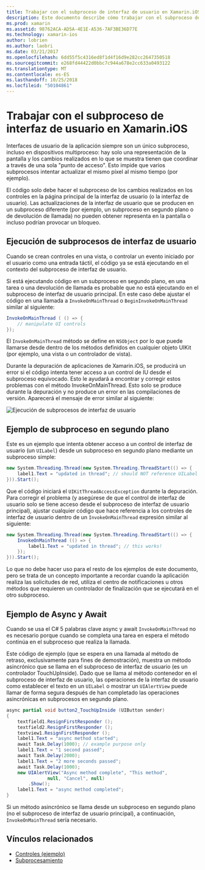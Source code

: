 ```yaml
---
title: Trabajar con el subproceso de interfaz de usuario en Xamarin.iOS
description: Este documento describe cómo trabajar con el subproceso de IU en Xamarin.iOS. Describe la ejecución del subproceso de interfaz de usuario, proporciona un ejemplo de subproceso en segundo plano y examina async y await.
ms.prod: xamarin
ms.assetid: 98762ACA-AD5A-4E1E-A536-7AF3BE36D77E
ms.technology: xamarin-ios
author: lobrien
ms.author: laobri
ms.date: 03/21/2017
ms.openlocfilehash: 6dd55f5c4316ed8f1d4f16d9e282cc2647350518
ms.sourcegitcommit: e268fd44422d0bbc7c944a678e2cc633a0493122
ms.translationtype: MT
ms.contentlocale: es-ES
ms.lasthandoff: 10/25/2018
ms.locfileid: "50104861"
---
```

# <a name="working-with-the-ui-thread-in-xamarinios"></a>Trabajar con el subproceso de interfaz de usuario en Xamarin.iOS

Interfaces de usuario de la aplicación siempre son un único subproceso, incluso en dispositivos multiproceso: hay solo una representación de la pantalla y los cambios realizados en lo que se muestra tienen que coordinar a través de una sola "punto de acceso". Esto impide que varios subprocesos intentar actualizar el mismo píxel al mismo tiempo (por ejemplo).

El código solo debe hacer el subproceso de los cambios realizados en los controles en la página principal de la interfaz de usuario (o la interfaz de usuario). Las actualizaciones de la interfaz de usuario que se producen en un subproceso diferente (por ejemplo, un subproceso en segundo plano o de devolución de llamada) no pueden obtener representa en la pantalla o incluso podrían provocar un bloqueo.

## <a name="ui-thread-execution"></a>Ejecución de subprocesos de interfaz de usuario

Cuando se crean controles en una vista, o controlar un evento iniciado por el usuario como una entrada táctil, el código ya se está ejecutando en el contexto del subproceso de interfaz de usuario.

Si está ejecutando código en un subproceso en segundo plano, en una tarea o una devolución de llamada es probable que no está ejecutando en el subproceso de interfaz de usuario principal. En este caso debe ajustar el código en una llamada a `InvokeOnMainThread` o `BeginInvokeOnMainThread` similar al siguiente:

```csharp
InvokeOnMainThread ( () => {
    // manipulate UI controls
});
```

El `InvokeOnMainThread` método se define en `NSObject` por lo que puede llamarse desde dentro de los métodos definidos en cualquier objeto UIKit (por ejemplo, una vista o un controlador de vista).

Durante la depuración de aplicaciones de Xamarin.iOS, se producirá un error si el código intenta tener acceso a un control de IU desde el subproceso equivocado. Esto le ayudará a encontrar y corregir estos problemas con el método InvokeOnMainThread. Esto solo se produce durante la depuración y no produce un error en las compilaciones de versión. Aparecerá el mensaje de error similar al siguiente:

 ![](ui-thread-images/image10.png "Ejecución de subprocesos de interfaz de usuario")

 <a name="Background_Thread_Example" />


## <a name="background-thread-example"></a>Ejemplo de subproceso en segundo plano

Este es un ejemplo que intenta obtener acceso a un control de interfaz de usuario (un `UILabel`) desde un subproceso en segundo plano mediante un subproceso simple:

```csharp
new System.Threading.Thread(new System.Threading.ThreadStart(() => {
    label1.Text = "updated in thread"; // should NOT reference UILabel on background thread!
})).Start();
```

Que el código iniciará el `UIKitThreadAccessException` durante la depuración. Para corregir el problema (y asegúrese de que el control de interfaz de usuario solo se tiene acceso desde el subproceso de interfaz de usuario principal), ajustar cualquier código que hace referencia a los controles de interfaz de usuario dentro de un `InvokeOnMainThread` expresión similar al siguiente:

```csharp
new System.Threading.Thread(new System.Threading.ThreadStart(() => {
    InvokeOnMainThread (() => {
        label1.Text = "updated in thread"; // this works!
    });
})).Start();
```

Lo que no debe hacer uso para el resto de los ejemplos de este documento, pero se trata de un concepto importante a recordar cuando la aplicación realiza las solicitudes de red, utiliza el centro de notificaciones u otros métodos que requieren un controlador de finalización que se ejecutará en el otro subproceso.

 <a name="Async_Await_Example" />


## <a name="asyncawait-example"></a>Ejemplo de Async y Await

Cuando se usa el C# 5 palabras clave async y await `InvokeOnMainThread` no es necesario porque cuando se completa una tarea en espera el método continúa en el subproceso que realiza la llamada.

Este código de ejemplo (que se espera en una llamada al método de retraso, exclusivamente para fines de demostración), muestra un método asincrónico que se llama en el subproceso de interfaz de usuario (es un controlador TouchUpInside). Dado que se llama al método contenedor en el subproceso de interfaz de usuario, las operaciones de la interfaz de usuario como establecer el texto en un `UILabel` o mostrar un `UIAlertView` puede llamar de forma segura después de han completado las operaciones asincrónicas en subprocesos en segundo plano.

```csharp
async partial void button2_TouchUpInside (UIButton sender)
{
    textfield1.ResignFirstResponder ();
    textfield2.ResignFirstResponder ();
    textview1.ResignFirstResponder ();
    label1.Text = "async method started";
    await Task.Delay(1000); // example purpose only
    label1.Text = "1 second passed";
    await Task.Delay(2000);
    label1.Text = "2 more seconds passed";
    await Task.Delay(1000);
    new UIAlertView("Async method complete", "This method", 
               null, "Cancel", null)
        .Show();
    label1.Text = "async method completed";
}
```

Si un método asincrónico se llama desde un subproceso en segundo plano (no el subproceso de interfaz de usuario principal), a continuación, `InvokeOnMainThread` sería necesario.


## <a name="related-links"></a>Vínculos relacionados

- [Controles (ejemplo)](https://developer.xamarin.com/samples/Controls/)
- [Subprocesamiento](~/ios/app-fundamentals/threading.md)
